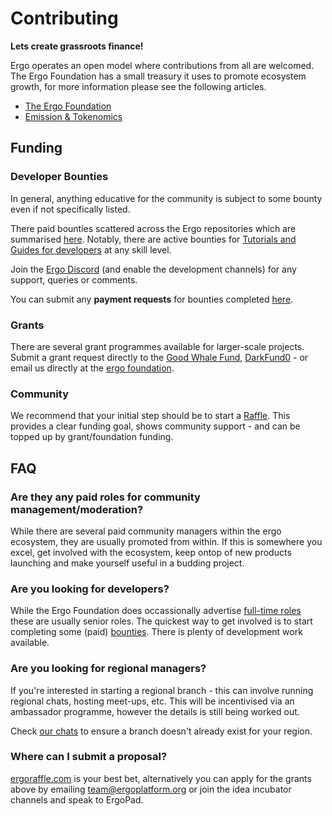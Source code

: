 # Contributing

**Lets create grassroots finance!**

Ergo operates an open model where contributions from all are welcomed. The Ergo Foundation has a small treasury it uses to promote ecosystem growth, for more information please see the following articles. 

- [The Ergo Foundation](https://ergoplatform.org/en/blog/ergo-foundation/)
- [Emission & Tokenomics](https://ergoplatform.org/en/blog/emission/)


## Funding 

### Developer Bounties

In general, anything educative for the community is subject to some bounty even if not specifically listed. 

There paid bounties scattered across the Ergo repositories which are summarised [here](https://github.com/ergoplatform/grow-ergo/). Notably, there are active bounties for [Tutorials and Guides for developers](https://github.com/ergoplatform/grow-ergo/issues/15) at any skill level. 

Join the [Ergo Discord](https://discord.gg/nr4JRnhAyV) (and enable the development channels) for any support, queries or comments. 

You can submit any **payment requests** for bounties completed [here](https://q9fwzopidh8.typeform.com/to/G5gAKC4r).

### Grants

There are several grant programmes available for larger-scale projects. Submit a grant request directly to the [Good Whale Fund](https://github.com/ergoplatform/grow-ergo/issues/13), [DarkFund0](https://github.com/ergoplatform/grow-ergo/issues/1) - or email us directly at the [ergo foundation](mailto:team@ergoplatform.org).


### Community

We recommend that your initial step should be to start a [Raffle](https://ergoraffle.com/). This provides a clear funding goal, shows community support - and can be topped up by grant/foundation funding. 



## FAQ

### Are they any paid roles for community management/moderation?

While there are several paid community managers within the ergo ecosystem, they are usually promoted from within. If this is somewhere you excel, get involved with the ecosystem, keep ontop of new products launching and make yourself useful in a budding project. 

### Are you looking for developers?

While the Ergo Foundation does occassionally advertise [full-time roles](https://ergoplatform.org/en/careers/) these are usually senior roles. The quickest way to get involved is to start completing some (paid) [bounties](https://github.com/ergoplatform/grow-ergo/). There is plenty of development work available. 

### Are you looking for regional managers? 

If you're interested in starting a regional branch - this can involve running regional chats, hosting meet-ups, etc. This will be incentivised via an ambassador programme, however the details is still being worked out. 

Check [our chats](https://linktr.ee/ergoplatform) to ensure a branch doesn't already exist for your region. 

### Where can I submit a proposal?

[ergoraffle.com](http://ergoraffle.com/) is your best bet, alternatively you can apply for the grants above by emailing team@ergoplatform.org or join the idea incubator channels and speak to ErgoPad.

